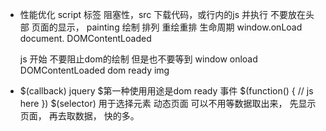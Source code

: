 - 性能优化
  script 标签 阻塞性，src 下载代码，或行内的js
  并执行  不要放在头部
  页面的显示， painting  绘制 排列  重绘重排 
  生命周期  window.onLoad  document.  DOMContentLoaded 

  js 开始 不要阻止dom的绘制 但是也不要等到 window onload 
   DOMContentLoaded dom ready  img 
- $(callback)
  jquery $第一种使用用途是dom ready 事件 
  $(function() {
    // js here 
  })
  $(selector) 用于选择元素
  动态页面
  可以不用等数据取出来， 先显示页面， 再去取数据，
  快的多。
  

